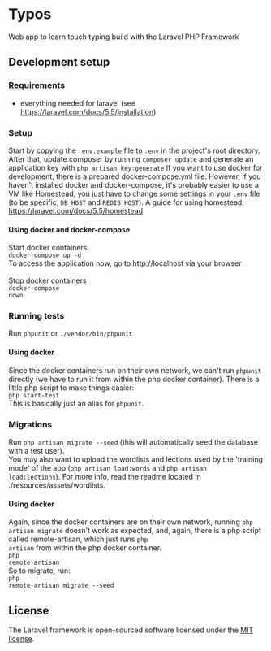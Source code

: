 # Typos

Web app to learn touch typing build with the Laravel PHP Framework


## Development setup
### Requirements
 - everything needed for laravel (see https://laravel.com/docs/5.5/installation)

### Setup

Start by copying the <code>.env.example</code> file to <code>.env</code> in the project's root directory.
After that, update composer by running <code>composer update</code> and
generate an application key with <code>php artisan key:generate</code>
If you want to use docker for development, there is a prepared docker-compose.yml file.
However, if you haven't installed docker and docker-compose, it's probably easier to use
a VM like Homestead, you just have to change some settings in your <code>.env</code> file
(to be specific, <code>DB_HOST</code> and <code>REDIS_HOST</code>).
A guide for using homestead: https://laravel.com/docs/5.5/homestead


#### Using docker and docker-compose

Start docker containers
<br>
<code>docker-compose up -d</code>
<br>
To access the application now, go to http://localhost via your browser
<br>
<br>
Stop docker containers
<br>
<code>docker-compose down</code>

### Running tests

Run <code>phpunit</code> or <code>./vendor/bin/phpunit</code>

#### Using docker
Since the docker containers run on their own network, we can't run <code>phpunit</code> directly
(we have to run it from within the php docker container).
There is a little php script to make things easier:<br>
<code>php start-test</code><br>
This is basically just an alias for <code>phpunit</code>.


### Migrations
Run <code>php artisan migrate --seed</code> (this will automatically seed the database with a test user).
<br>
You may also want to upload the wordlists and lections used by the 'training mode' of the app
(<code>php artisan load:words</code> and <code>php artisan load:lections</code>). For more info, read the readme located in ./resources/assets/wordlists.

#### Using docker
Again, since the docker containers are on their own network, running <code>php artisan migrate</code> doesn't work as expected, and, again, there is a php script called remote-artisan, which just runs <code>php artisan</code> from within the php docker container.<br>
<code>php remote-artisan</code>
<br>
So to migrate, run:<br>
<code>php remote-artisan migrate --seed</code>
<br>

## License

The Laravel framework is open-sourced software licensed under the [MIT license](http://opensource.org/licenses/MIT).
